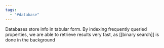 ```yaml
---
tags:
  - "#database"
---
```

Databases store info in tabular form. By indexing frequently queried properties, we are able to retrieve results very fast, as [[binary search]] is done in the background
